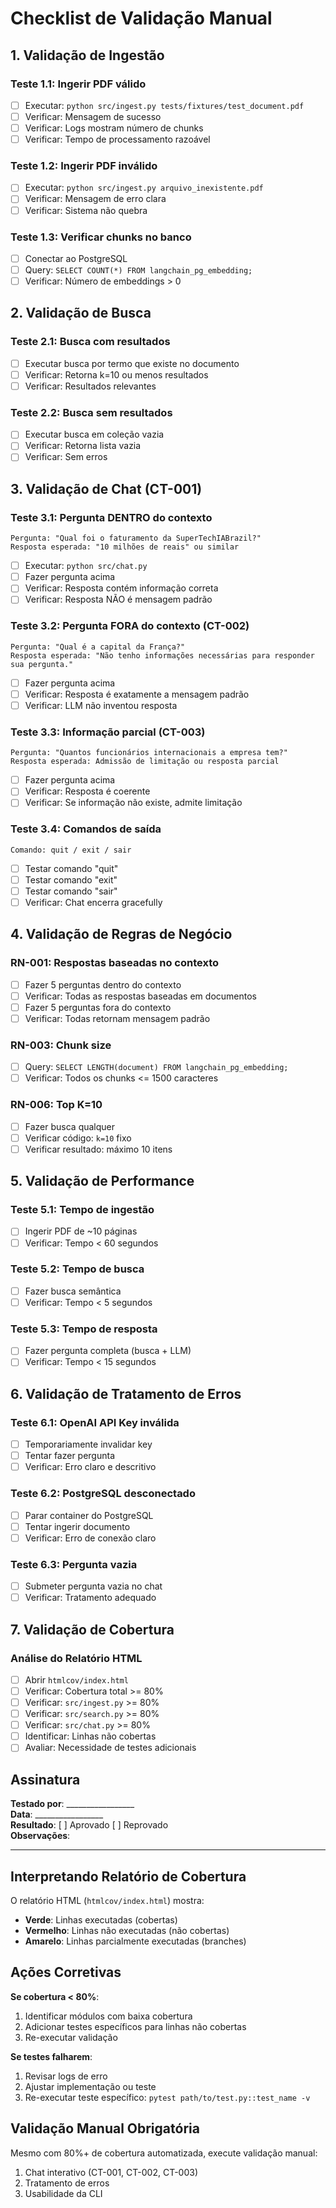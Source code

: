 # Checklist de Validação Manual

## 1. Validação de Ingestão

### Teste 1.1: Ingerir PDF válido
- [ ] Executar: `python src/ingest.py tests/fixtures/test_document.pdf`
- [ ] Verificar: Mensagem de sucesso
- [ ] Verificar: Logs mostram número de chunks
- [ ] Verificar: Tempo de processamento razoável

### Teste 1.2: Ingerir PDF inválido
- [ ] Executar: `python src/ingest.py arquivo_inexistente.pdf`
- [ ] Verificar: Mensagem de erro clara
- [ ] Verificar: Sistema não quebra

### Teste 1.3: Verificar chunks no banco
- [ ] Conectar ao PostgreSQL
- [ ] Query: `SELECT COUNT(*) FROM langchain_pg_embedding;`
- [ ] Verificar: Número de embeddings > 0

## 2. Validação de Busca

### Teste 2.1: Busca com resultados
- [ ] Executar busca por termo que existe no documento
- [ ] Verificar: Retorna k=10 ou menos resultados
- [ ] Verificar: Resultados relevantes

### Teste 2.2: Busca sem resultados
- [ ] Executar busca em coleção vazia
- [ ] Verificar: Retorna lista vazia
- [ ] Verificar: Sem erros

## 3. Validação de Chat (CT-001)

### Teste 3.1: Pergunta DENTRO do contexto
```
Pergunta: "Qual foi o faturamento da SuperTechIABrazil?"
Resposta esperada: "10 milhões de reais" ou similar
```

- [ ] Executar: `python src/chat.py`
- [ ] Fazer pergunta acima
- [ ] Verificar: Resposta contém informação correta
- [ ] Verificar: Resposta NÃO é mensagem padrão

### Teste 3.2: Pergunta FORA do contexto (CT-002)
```
Pergunta: "Qual é a capital da França?"
Resposta esperada: "Não tenho informações necessárias para responder sua pergunta."
```

- [ ] Fazer pergunta acima
- [ ] Verificar: Resposta é exatamente a mensagem padrão
- [ ] Verificar: LLM não inventou resposta

### Teste 3.3: Informação parcial (CT-003)
```
Pergunta: "Quantos funcionários internacionais a empresa tem?"
Resposta esperada: Admissão de limitação ou resposta parcial
```

- [ ] Fazer pergunta acima
- [ ] Verificar: Resposta é coerente
- [ ] Verificar: Se informação não existe, admite limitação

### Teste 3.4: Comandos de saída
```
Comando: quit / exit / sair
```

- [ ] Testar comando "quit"
- [ ] Testar comando "exit"
- [ ] Testar comando "sair"
- [ ] Verificar: Chat encerra gracefully

## 4. Validação de Regras de Negócio

### RN-001: Respostas baseadas no contexto
- [ ] Fazer 5 perguntas dentro do contexto
- [ ] Verificar: Todas as respostas baseadas em documentos
- [ ] Fazer 5 perguntas fora do contexto
- [ ] Verificar: Todas retornam mensagem padrão

### RN-003: Chunk size
- [ ] Query: `SELECT LENGTH(document) FROM langchain_pg_embedding;`
- [ ] Verificar: Todos os chunks <= 1500 caracteres

### RN-006: Top K=10
- [ ] Fazer busca qualquer
- [ ] Verificar código: `k=10` fixo
- [ ] Verificar resultado: máximo 10 itens

## 5. Validação de Performance

### Teste 5.1: Tempo de ingestão
- [ ] Ingerir PDF de ~10 páginas
- [ ] Verificar: Tempo < 60 segundos

### Teste 5.2: Tempo de busca
- [ ] Fazer busca semântica
- [ ] Verificar: Tempo < 5 segundos

### Teste 5.3: Tempo de resposta
- [ ] Fazer pergunta completa (busca + LLM)
- [ ] Verificar: Tempo < 15 segundos

## 6. Validação de Tratamento de Erros

### Teste 6.1: OpenAI API Key inválida
- [ ] Temporariamente invalidar key
- [ ] Tentar fazer pergunta
- [ ] Verificar: Erro claro e descritivo

### Teste 6.2: PostgreSQL desconectado
- [ ] Parar container do PostgreSQL
- [ ] Tentar ingerir documento
- [ ] Verificar: Erro de conexão claro

### Teste 6.3: Pergunta vazia
- [ ] Submeter pergunta vazia no chat
- [ ] Verificar: Tratamento adequado

## 7. Validação de Cobertura

### Análise do Relatório HTML
- [ ] Abrir `htmlcov/index.html`
- [ ] Verificar: Cobertura total >= 80%
- [ ] Verificar: `src/ingest.py` >= 80%
- [ ] Verificar: `src/search.py` >= 80%
- [ ] Verificar: `src/chat.py` >= 80%
- [ ] Identificar: Linhas não cobertas
- [ ] Avaliar: Necessidade de testes adicionais

## Assinatura

**Testado por**: _________________  
**Data**: _________________  
**Resultado**: [ ] Aprovado [ ] Reprovado  
**Observações**: 

---

## Interpretando Relatório de Cobertura

O relatório HTML (`htmlcov/index.html`) mostra:
- **Verde**: Linhas executadas (cobertas)
- **Vermelho**: Linhas não executadas (não cobertas)
- **Amarelo**: Linhas parcialmente executadas (branches)

## Ações Corretivas

**Se cobertura < 80%**:
1. Identificar módulos com baixa cobertura
2. Adicionar testes específicos para linhas não cobertas
3. Re-executar validação

**Se testes falharem**:
1. Revisar logs de erro
2. Ajustar implementação ou teste
3. Re-executar teste específico: `pytest path/to/test.py::test_name -v`

## Validação Manual Obrigatória

Mesmo com 80%+ de cobertura automatizada, execute validação manual:
1. Chat interativo (CT-001, CT-002, CT-003)
2. Tratamento de erros
3. Usabilidade da CLI
